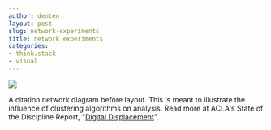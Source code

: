 ```yaml
---
author: denten 
layout: post
slug: network-experiments 
title: network experiments
categories:
- think.stack
- visual
---
```


<img src="https://lh6.googleusercontent.com/-I9BzrZ2--6c/U2ct45GbG4I/AAAAAAAAKe0/oG8grZ4zOiI/s800/block-candy.jpg">

A citation network diagram before layout. This is meant to illustrate the influence of clustering algorithms on analysis. Read more at ACLA's State of the Discipline Report, "[Digital Displacement](http://stateofthediscipline.acla.org/entry/digital-displacement)".
